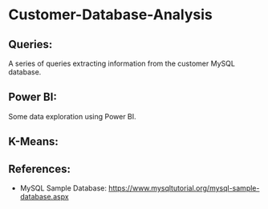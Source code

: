 # Customer-Database-Analysis


## Queries:

A series of queries extracting information from the customer MySQL database.

## Power BI:

Some data exploration using Power BI.

## K-Means:


## References:

- MySQL Sample Database: https://www.mysqltutorial.org/mysql-sample-database.aspx
